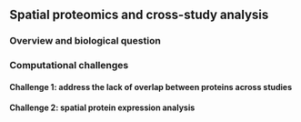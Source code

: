 ## Spatial proteomics and cross-study analysis

### Overview and biological question

### Computational challenges

#### Challenge 1: address the lack of overlap between proteins across studies
#### Challenge 2: spatial protein expression analysis
